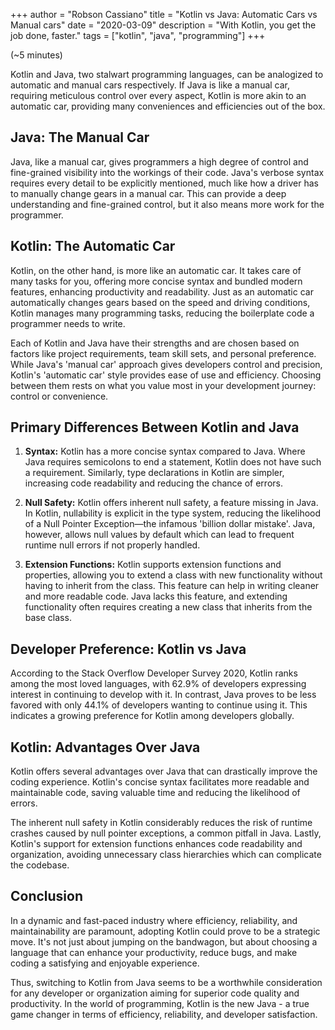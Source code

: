 +++
author = "Robson Cassiano"
title = "Kotlin vs Java: Automatic Cars vs Manual cars"
date = "2020-03-09"
description = "With Kotlin, you get the job done, faster."
tags = ["kotlin", "java", "programming"]
+++

(~5 minutes)

Kotlin and Java, two stalwart programming languages, can be analogized to automatic and manual cars respectively. If Java is like a manual car, requiring meticulous control over every aspect, Kotlin is more akin to an automatic car, providing many conveniences and efficiencies out of the box.

## Java: The Manual Car

Java, like a manual car, gives programmers a high degree of control and fine-grained visibility into the workings of their code. Java's verbose syntax requires every detail to be explicitly mentioned, much like how a driver has to manually change gears in a manual car. This can provide a deep understanding and fine-grained control, but it also means more work for the programmer.

## Kotlin: The Automatic Car

Kotlin, on the other hand, is more like an automatic car. It takes care of many tasks for you, offering more concise syntax and bundled modern features, enhancing productivity and readability. Just as an automatic car automatically changes gears based on the speed and driving conditions, Kotlin manages many programming tasks, reducing the boilerplate code a programmer needs to write.

Each of Kotlin and Java have their strengths and are chosen based on factors like project requirements, team skill sets, and personal preference. While Java's 'manual car' approach gives developers control and precision, Kotlin's 'automatic car' style provides ease of use and efficiency. Choosing between them rests on what you value most in your development journey: control or convenience.

## Primary Differences Between Kotlin and Java

1. **Syntax:** Kotlin has a more concise syntax compared to Java. Where Java requires semicolons to end a statement, Kotlin does not have such a requirement. Similarly, type declarations in Kotlin are simpler, increasing code readability and reducing the chance of errors.

2. **Null Safety:** Kotlin offers inherent null safety, a feature missing in Java. In Kotlin, nullability is explicit in the type system, reducing the likelihood of a Null Pointer Exception—the infamous 'billion dollar mistake'. Java, however, allows null values by default which can lead to frequent runtime null errors if not properly handled.

3. **Extension Functions:** Kotlin supports extension functions and properties, allowing you to extend a class with new functionality without having to inherit from the class. This feature can help in writing cleaner and more readable code. Java lacks this feature, and extending functionality often requires creating a new class that inherits from the base class.

## Developer Preference: Kotlin vs Java

According to the Stack Overflow Developer Survey 2020, Kotlin ranks among the most loved languages, with 62.9% of developers expressing interest in continuing to develop with it. In contrast, Java proves to be less favored with only 44.1% of developers wanting to continue using it. This indicates a growing preference for Kotlin among developers globally.

## Kotlin: Advantages Over Java

Kotlin offers several advantages over Java that can drastically improve the coding experience. Kotlin's concise syntax facilitates more readable and maintainable code, saving valuable time and reducing the likelihood of errors.

The inherent null safety in Kotlin considerably reduces the risk of runtime crashes caused by null pointer exceptions, a common pitfall in Java. Lastly, Kotlin's support for extension functions enhances code readability and organization, avoiding unnecessary class hierarchies which can complicate the codebase.

## Conclusion

In a dynamic and fast-paced industry where efficiency, reliability, and maintainability are paramount, adopting Kotlin could prove to be a strategic move. It's not just about jumping on the bandwagon, but about choosing a language that can enhance your productivity, reduce bugs, and make coding a satisfying and enjoyable experience.

Thus, switching to Kotlin from Java seems to be a worthwhile consideration for any developer or organization aiming for superior code quality and productivity. In the world of programming, Kotlin is the new Java - a true game changer in terms of efficiency, reliability, and developer satisfaction.